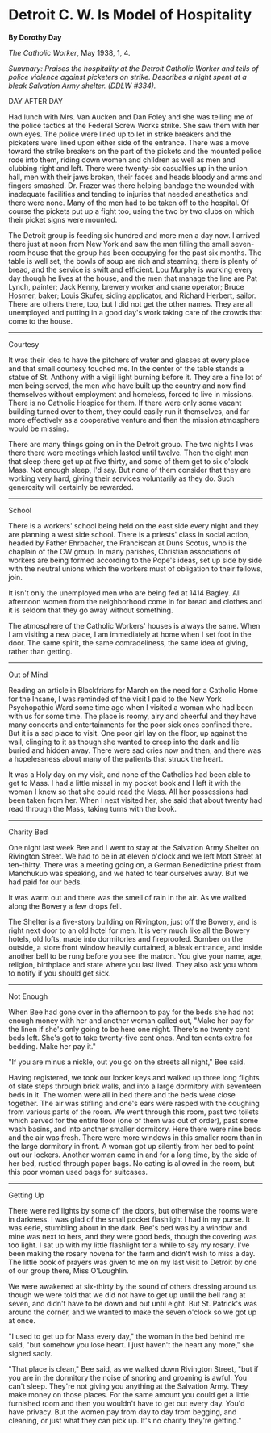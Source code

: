 Detroit C. W. Is Model of Hospitality
=====================================

**By Dorothy Day**

*The Catholic Worker*, May 1938, 1, 4.

*Summary: Praises the hospitality at the Detroit Catholic Worker and
tells of police violence against picketers on strike. Describes a night
spent at a bleak Salvation Army shelter. (DDLW \#334).*

DAY AFTER DAY

Had lunch with Mrs. Van Aucken and Dan Foley and she was telling me of
the police tactics at the Federal Screw Works strike. She saw them with
her own eyes. The police were lined up to let in strike breakers and the
picketers were lined upon either side of the entrance. There was a move
toward the strike breakers on the part of the pickets and the mounted
police rode into them, riding down women and children as well as men and
clubbing right and left. There were twenty-six casualties up in the
union hall, men with their jaws broken, their faces and heads bloody and
arms and fingers smashed. Dr. Frazer was there helping bandage the
wounded with inadequate facilities and tending to injuries that needed
anesthetics and there were none. Many of the men had to be taken off to
the hospital. Of course the pickets put up a fight too, using the two by
two clubs on which their picket signs were mounted.

The Detroit group is feeding six hundred and more men a day now. I
arrived there just at noon from New York and saw the men filling the
small seven-room house that the group has been occupying for the past
six months. The table is well set, the bowls of soup are rich and
steaming, there is plenty of bread, and the service is swift and
efficient. Lou Murphy is working every day though he lives at the house,
and the men that manage the line are Pat Lynch, painter; Jack Kenny,
brewery worker and crane operator; Bruce Hosmer, baker; Louis Skufer,
siding applicator, and Richard Herbert, sailor. There are others there,
too, but I did not get the other names. They are all unemployed and
putting in a good day's work taking care of the crowds that come to the
house.

****

Courtesy

It was their idea to have the pitchers of water and glasses at every
place and that small courtesy touched me. In the center of the table
stands a statue of St. Anthony with a vigil light burning before it.
They are a fine lot of men being served, the men who have built up the
country and now find themselves without employment and homeless, forced
to live in missions. There is no Catholic Hospice for them. If there
were only some vacant building turned over to them, they could easily
run it themselves, and far more effectively as a cooperative venture and
then the mission atmosphere would be missing.

There are many things going on in the Detroit group. The two nights I
was there there were meetings which lasted until twelve. Then the eight
men that sleep there get up at five thirty, and some of them get to six
o'clock Mass. Not enough sleep, I'd say. But none of them consider that
they are working very hard, giving their services voluntarily as they
do. Such generosity will certainly be rewarded.

****

School

There is a workers' school being held on the east side every night and
they are planning a west side school. There is a priests' class in
social action, headed by Father Ehrbacher, the Franciscan at Duns
Scotus, who is the chaplain of the CW group. In many parishes, Christian
associations of workers are being formed according to the Pope's ideas,
set up side by side with the neutral unions which the workers must of
obligation to their fellows, join.

It isn't only the unemployed men who are being fed at 1414 Bagley. All
afternoon women from the neighborhood come in for bread and clothes and
it is seldom that they go away without something.

The atmosphere of the Catholic Workers' houses is always the same. When
I am visiting a new place, I am immediately at home when I set foot in
the door. The same spirit, the same comradeliness, the same idea of
giving, rather than getting.

****

Out of Mind

Reading an article in Blackfriars for March on the need for a Catholic
Home for the Insane, I was reminded of the visit I paid to the New York
Psychopathic Ward some time ago when I visited a woman who had been with
us for some time. The place is roomy, airy and cheerful and they have
many concerts and entertainments for the poor sick ones confined there.
But it is a sad place to visit. One poor girl lay on the floor, up
against the wall, clinging to it as though she wanted to creep into the
dark and lie buried and hidden away. There were sad cries now and then,
and there was a hopelessness about many of the patients that struck the
heart.

It was a Holy day on my visit, and none of the Catholics had been able
to get to Mass. I had a little missal in my pocket book and I left it
with the woman I knew so that she could read the Mass. All her
possessions had been taken from her. When I next visited her, she said
that about twenty had read through the Mass, taking turns with the book.

****

Charity Bed

One night last week Bee and I went to stay at the Salvation Army Shelter
on Rivington Street. We had to be in at eleven o'clock and we left Mott
Street at ten-thirty. There was a meeting going on, a German Benedictine
priest from Manchukuo was speaking, and we hated to tear ourselves away.
But we had paid for our beds.

It was warm out and there was the smell of rain in the air. As we walked
along the Bowery a few drops fell.

The Shelter is a five-story building on Rivington, just off the Bowery,
and is right next door to an old hotel for men. It is very much like all
the Bowery hotels, old lofts, made into dormitories and fireproofed.
Somber on the outside, a store front window heavily curtained, a bleak
entrance, and inside another bell to be rung before you see the matron.
You give your name, age, religion, birthplace and state where you last
lived. They also ask you whom to notify if you should get sick.

****

Not Enough

When Bee had gone over in the afternoon to pay for the beds she had not
enough money with her and another woman called out, "Make her pay for
the linen if she's only going to be here one night. There's no twenty
cent beds left. She's got to take twenty-five cent ones. And ten cents
extra for bedding. Make her pay it."

"If you are minus a nickle, out you go on the streets all night," Bee
said.

Having registered, we took our locker keys and walked up three long
flights of slate steps through brick walls, and into a large dormitory
with seventeen beds in it. The women were all in bed there and the beds
were close together. The air was stifling and one's ears were rasped
with the coughing from various parts of the room. We went through this
room, past two toilets which served for the entire floor (one of them
was out of order), past some wash basins, and into another smaller
dormitory. Here there were nine beds and the air was fresh. There were
more windows in this smaller room than in the large dormitory in front.
A woman got up silently from her bed to point out our lockers. Another
woman came in and for a long time, by the side of her bed, rustled
through paper bags. No eating is allowed in the room, but this poor
woman used bags for suitcases.

****

Getting Up

There were red lights by some of' the doors, but otherwise the rooms
were in darkness. I was glad of the small pocket flashlight I had in my
purse. It was eerie, stumbling about in the dark. Bee's bed was by a
window and mine was next to hers, and they were good beds, though the
covering was too light. I sat up with my little flashlight for a while
to say my rosary. I've been making the rosary novena for the farm and
didn't wish to miss a day. The little book of prayers was given to me on
my last visit to Detroit by one of our group there, Miss O'Loughlin.

We were awakened at six-thirty by the sound of others dressing around us
though we were told that we did not have to get up until the bell rang
at seven, and didn't have to be down and out until eight. But St.
Patrick's was around the corner, and we wanted to make the seven o'clock
so we got up at once.

"I used to get up for Mass every day," the woman in the bed behind me
said, "but somehow you lose heart. I just haven't the heart any more,"
she sighed sadly.

"That place is clean," Bee said, as we walked down Rivington Street,
"but if you are in the dormitory the noise of snoring and groaning is
awful. You can't sleep. They're not giving you anything at the Salvation
Army. They make money on those places. For the same amount you could get
a little furnished room and then you wouldn't have to get out every day.
You'd have privacy. But the women pay from day to day from begging, and
cleaning, or just what they can pick up. It's no charity they're
getting."
